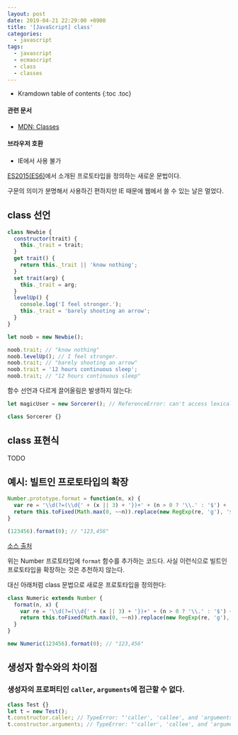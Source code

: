 ```yaml
---
layout: post
date: 2019-04-21 22:29:00 +0900
title: '[JavaScript] class'
categories:
  - javascript
tags:
  - javascript
  - ecmascript
  - class
  - classes
---
```


* Kramdown table of contents
{:toc .toc}

#### 관련 문서

- [MDN: Classes](https://developer.mozilla.org/ko/docs/Web/JavaScript/Reference/Classes)

#### 브라우저 호환

- IE에서 사용 불가

[ES2015(ES6)](https://www.ecma-international.org/ecma-262/6.0/#sec-class-definitions)에서 소개된 프로토타입을 정의하는 새로운 문법이다.

구문의 의미가 분명해서 사용하긴 편하지만 IE 때문에 웹에서 쓸 수 있는 날은 멀었다.

## class 선언

```js
class Newbie {
  constructor(trait) {
    this._trait = trait;
  }
  get trait() {
    return this._trait || 'know nothing';
  }
  set trait(arg) {
    this._trait = arg;
  }
  levelUp() {
    console.log('I feel stronger.');
    this._trait = 'barely shooting an arrow';
  }
}

let noob = new Newbie();

noob.trait; // "know nothing"
noob.levelUp(); // I feel stronger.
noob.trait; // "barely shooting an arrow"
noob.trait = '12 hours continuous sleep';
noob.trait; // "12 hours continuous sleep"
```

함수 선언과 다르게 끌어올림은 발생하지 않는다:

```js
let magicUser = new Sorcerer(); // ReferenceError: can't access lexical declaration `Sorcerer' before initialization

class Sorcerer {}
```

## class 표현식

TODO

## 예시: 빌트인 프로토타입의 확장

```js
Number.prototype.format = function(n, x) {
  var re = '\\d(?=(\\d{' + (x || 3) + '})+' + (n > 0 ? '\\.' : '$') + ')';
  return this.toFixed(Math.max(0, ~~n)).replace(new RegExp(re, 'g'), '$&,');
}

(123456).format(0); // "123,456"
```

[소스 출처](http://stackoverflow.com/questions/149055/how-can-i-format-numbers-as-money-in-javascript)

위는 Number 프로토타입에 `format` 함수를 추가하는 코드다. 사실 이런식으로 빌트인 프로토타입을 확장하는 것은 추천하지 않는다.

대신 아래처럼 class 문법으로 새로운 프로토타입을 정의한다:

```js
class Numeric extends Number {
  format(n, x) {
    var re = '\\d(?=(\\d{' + (x || 3) + '})+' + (n > 0 ? '\\.' : '$') + ')';
    return this.toFixed(Math.max(0, ~~n)).replace(new RegExp(re, 'g'), '$&,');
  }
}

new Numeric(123456).format(0); // "123,456"
```

## 생성자 함수와의 차이점

### 생성자의 프로퍼티인 `caller`, `arguments`에 접근할 수 없다.

```js
class Test {}
let t = new Test();
t.constructor.caller; // TypeError: "'caller', 'callee', and 'arguments' properties may not be accessed on strict mode functions or the arguments objects for calls to them"
t.constructor.arguments; // TypeError: "'caller', 'callee', and 'arguments' properties may not be accessed on strict mode functions or the arguments objects for calls to them"
```
